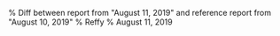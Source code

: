 % Diff between report from "August 11, 2019" and reference report from "August 10, 2019"
% Reffy
% August 11, 2019

